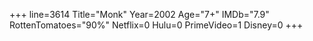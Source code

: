 +++
line=3614
Title="Monk"
Year=2002
Age="7+"
IMDb="7.9"
RottenTomatoes="90%"
Netflix=0
Hulu=0
PrimeVideo=1
Disney=0
+++

